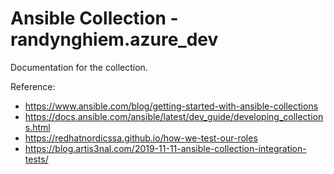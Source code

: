 # Ansible Collection - randynghiem.azure_dev

Documentation for the collection.

Reference:

* https://www.ansible.com/blog/getting-started-with-ansible-collections
* https://docs.ansible.com/ansible/latest/dev_guide/developing_collections.html
* https://redhatnordicssa.github.io/how-we-test-our-roles
* https://blog.artis3nal.com/2019-11-11-ansible-collection-integration-tests/
